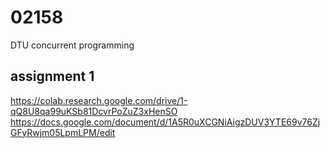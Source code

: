 # 02158

DTU concurrent programming

## assignment 1

https://colab.research.google.com/drive/1-qQ8U8qa99uKSb81DcvrPoZuZ3xHenSO
https://docs.google.com/document/d/1A5R0uXCGNiAigzDUV3YTE69v76ZjGFyRwjm05LpmLPM/edit